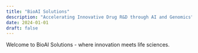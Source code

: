 ```yaml
---
title: "BioAI Solutions"
description: "Accelerating Innovative Drug R&D through AI and Genomics"
date: 2024-01-01
draft: false
---
```


Welcome to BioAI Solutions - where innovation meets life sciences. 